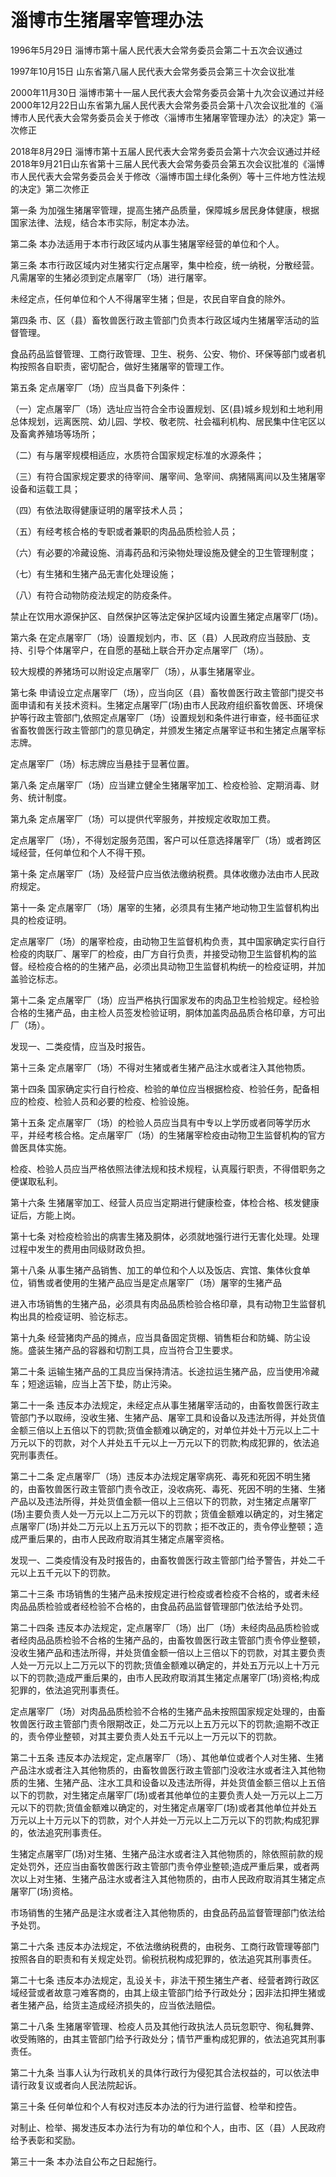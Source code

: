 # 淄博市生猪屠宰管理办法

1996年5月29日 淄博市第十届人民代表大会常务委员会第二十五次会议通过

1997年10月15日 山东省第八届人民代表大会常务委员会第三十次会议批准

2000年11月30日 淄博市第十一届人民代表大会常务委员会第十九次会议通过并经2000年12月22日山东省第九届人民代表大会常务委员会第十八次会议批准的《淄博市人民代表大会常务委员会关于修改〈淄博市生猪屠宰管理办法〉的决定》第一次修正

2018年8月29日 淄博市第十五届人民代表大会常务委员会第十六次会议通过并经2018年9月21日山东省第十三届人民代表大会常务委员会第五次会议批准的《淄博市人民代表大会常务委员会关于修改〈淄博市国土绿化条例〉等十三件地方性法规的决定》第二次修正



第一条 为加强生猪屠宰管理，提高生猪产品质量，保障城乡居民身体健康，根据国家法律、法规，结合本市实际，制定本办法。

第二条 本办法适用于本市行政区域内从事生猪屠宰经营的单位和个人。

第三条 本市行政区域内对生猪实行定点屠宰，集中检疫，统一纳税，分散经营。凡需屠宰的生猪必须到定点屠宰厂（场）进行屠宰。

未经定点，任何单位和个人不得屠宰生猪；但是，农民自宰自食的除外。

第四条 市、区（县）畜牧兽医行政主管部门负责本行政区域内生猪屠宰活动的监督管理。

食品药品监督管理、工商行政管理、卫生、税务、公安、物价、环保等部门或者机构按照各自职责，密切配合，做好生猪屠宰的管理工作。

第五条 定点屠宰厂（场）应当具备下列条件：

（一）定点屠宰厂（场）选址应当符合全市设置规划、区(县)城乡规划和土地利用总体规划，远离医院、幼儿园、学校、敬老院、社会福利机构、居民集中住宅区以及畜禽养殖场等场所；

（二）有与屠宰规模相适应，水质符合国家规定标准的水源条件；

（三）有符合国家规定要求的待宰间、屠宰间、急宰间、病猪隔离间以及生猪屠宰设备和运载工具；

（四）有依法取得健康证明的屠宰技术人员；

（五）有经考核合格的专职或者兼职的肉品品质检验人员；

（六）有必要的冷藏设施、消毒药品和污染物处理设施及健全的卫生管理制度；

（七）有生猪和生猪产品无害化处理设施；

（八）有符合动物防疫法规定的防疫条件。

禁止在饮用水源保护区、自然保护区等法定保护区域内设置生猪定点屠宰厂(场)。

第六条 在定点屠宰厂（场）设置规划内，市、区（县）人民政府应当鼓励、支持、引导个体屠宰户，在自愿的基础上联合开办定点屠宰厂（场）。

较大规模的养猪场可以附设定点屠宰厂（场），从事生猪屠宰业。

第七条 申请设立定点屠宰厂（场），应当向区（县）畜牧兽医行政主管部门提交书面申请和有关技术资料。生猪定点屠宰厂(场)由市人民政府组织畜牧兽医、环境保护等行政主管部门,依照定点屠宰厂（场）设置规划和条件进行审查，经书面征求省畜牧兽医行政主管部门的意见确定，并颁发生猪定点屠宰证书和生猪定点屠宰标志牌。

定点屠宰厂（场）标志牌应当悬挂于显著位置。

第八条 定点屠宰厂（场）应当建立健全生猪屠宰加工、检疫检验、定期消毒、财务、统计制度。

第九条 定点屠宰厂（场）可以提供代宰服务，并按规定收取加工费。

定点屠宰厂（场），不得划定服务范围，客户可以任意选择屠宰厂（场）或者跨区域经营，任何单位和个人不得干预。

第十条 定点屠宰厂（场）及经营户应当依法缴纳税费。具体收缴办法由市人民政府规定。

第十一条 定点屠宰厂（场）屠宰的生猪，必须具有生猪产地动物卫生监督机构出具的检疫证明。

定点屠宰厂（场）的屠宰检疫，由动物卫生监督机构负责，其中国家确定实行自行检疫的肉联厂、屠宰厂的检疫，由厂方自行负责，并接受动物卫生监督机构的监督。经检疫合格的的生猪产品，必须出具动物卫生监督机构统一的检疫证明，并加盖验讫标志。

第十二条 定点屠宰厂（场）应当严格执行国家发布的肉品卫生检验规定。经检验合格的生猪产品，由主检人员签发检验证明，胴体加盖肉品品质合格印章，方可出厂（场）。

发现一、二类疫情，应当及时报告。

第十三条 定点屠宰厂（场）不得对生猪或者生猪产品注水或者注入其他物质。

第十四条 国家确定实行自行检疫、检验的单位应当根据检疫、检验任务，配备相应的检疫、检验人员和必要的检疫、检验设施。

第十五条 定点屠宰厂（场）的检验人员应当具有中专以上学历或者同等学历水平，并经考核合格。定点屠宰厂（场）的生猪屠宰检疫由动物卫生监督机构的官方兽医具体实施。

检疫、检验人员应当严格依照法律法规和技术规程，认真履行职责，不得借职务之便谋取私利。

第十六条 生猪屠宰加工、经营人员应当定期进行健康检查，体检合格、核发健康证后，方能上岗。

第十七条 对检疫检验出的病害生猪及胴体，必须就地强行进行无害化处理。处理过程中发生的费用由同级财政负担。

第十八条 从事生猪产品销售、加工的单位和个人以及饭店、宾馆、集体伙食单位，销售或者使用的生猪产品应当是定点屠宰厂（场）屠宰的生猪产品

进入市场销售的生猪产品，必须具有肉品品质检验合格印章，具有动物卫生监督机构出具的检疫证明、验讫标志。

第十九条 经营猪肉产品的摊点，应当具备固定货棚、销售柜台和防蝇、防尘设施。盛装生猪产品的容器和切割工具，应当符合卫生要求。

第二十条 运输生猪产品的工具应当保持清洁。长途拉运生猪产品，应当使用冷藏车；短途运输，应当上苫下垫，防止污染。

第二十一条 违反本办法规定，未经定点从事生猪屠宰活动的，由畜牧兽医行政主管部门予以取缔，没收生猪、生猪产品、屠宰工具和设备以及违法所得，并处货值金额三倍以上五倍以下的罚款;货值金额难以确定的，对单位并处十万元以上二十万元以下的罚款，对个人并处五千元以上一万元以下的罚款;构成犯罪的，依法追究刑事责任。

第二十二条 定点屠宰厂（场）违反本办法规定屠宰病死、毒死和死因不明生猪的，由畜牧兽医行政主管部门责令改正，没收病死、毒死、死因不明的生猪、生猪产品以及违法所得，并处货值金额一倍以上三倍以下的罚款，对生猪定点屠宰厂(场)主要负责人处一万元以上二万元以下的罚款；货值金额难以确定的，对生猪定点屠宰厂(场)并处二万元以上五万元以下的罚款；拒不改正的，责令停业整顿；造成严重后果的，由市人民政府取消其生猪定点屠宰资格。

发现一、二类疫情没有及时报告的，由畜牧兽医行政主管部门给予警告，并处二千元以上五千元以下的罚款。

第二十三条 市场销售的生猪产品未按规定进行检疫或者检疫不合格的，或者未经肉品品质检验或者经检验不合格的，由食品药品监督管理部门依法给予处罚。

第二十四条 违反本办法规定，定点屠宰厂（场）出厂（场）未经肉品品质检验或者经肉品品质检验不合格的生猪产品的，由畜牧兽医行政主管部门责令停业整顿，没收生猪产品和违法所得，并处货值金额一倍以上三倍以下的罚款，对其主要负责人处一万元以上二万元以下的罚款;货值金额难以确定的，并处五万元以上十万元以下的罚款;造成严重后果的，由市人民政府取消其生猪定点屠宰厂(场)资格;构成犯罪的，依法追究刑事责任。

定点屠宰厂（场）对肉品品质检验不合格的生猪产品未按照国家规定处理的，由畜牧兽医行政主管部门责令限期改正，处二万元以上五万元以下的罚款;逾期不改正的，责令停业整顿，对其主要负责人处五千元以上一万元以下的罚款。

第二十五条 违反本办法规定，定点屠宰厂（场）、其他单位或者个人对生猪、生猪产品注水或者注入其他物质的，由畜牧兽医行政主管部门没收注水或者注入其他物质的生猪、生猪产品、注水工具和设备以及违法所得，并处货值金额三倍以上五倍以下的罚款，对生猪定点屠宰厂(场)或者其他单位的主要负责人处一万元以上二万元以下的罚款;货值金额难以确定的，对生猪定点屠宰厂(场)或者其他单位并处五万元以上十万元以下的罚款，对个人并处一万元以上二万元以下的罚款;构成犯罪的，依法追究刑事责任。

生猪定点屠宰厂(场)对生猪、生猪产品注水或者注入其他物质的，除依照前款的规定处罚外，还应当由畜牧兽医行政主管部门责令停业整顿;造成严重后果，或者两次以上对生猪、生猪产品注水或者注入其他物质的，由市人民政府取消其生猪定点屠宰厂(场)资格。

市场销售的生猪产品是注水或者注入其他物质的，由食品药品监督管理部门依法给予处罚。

第二十六条 违反本办法规定，不依法缴纳税费的，由税务、工商行政管理等部门按照各自的职责和有关规定处罚。偷税抗税构成犯罪的，依法追究其刑事责任。

第二十七条 违反本办法规定，乱设关卡，非法干预生猪生产者、经营者跨行政区域经营或者故意刁难客商的，由其上级主管部门给予行政处分；因非法扣押生猪或者生猪产品，给货主造成经济损失的，应当依法赔偿。

第二十八条 生猪屠宰管理、检疫人员及其他行政执法人员玩忽职守、徇私舞弊、收受贿赂的，由其主管部门给予行政处分；情节严重构成犯罪的，依法追究其刑事责任。

第二十九条 当事人认为行政机关的具体行政行为侵犯其合法权益的，可以依法申请行政复议或者向人民法院起诉。

第三十条 任何单位和个人有权对违反本办法的行为进行监督、检举和控告。

对制止、检举、揭发违反本办法行为有功的单位和个人，由市、区（县）人民政府给予表彰和奖励。

第三十一条 本办法自公布之日起施行。